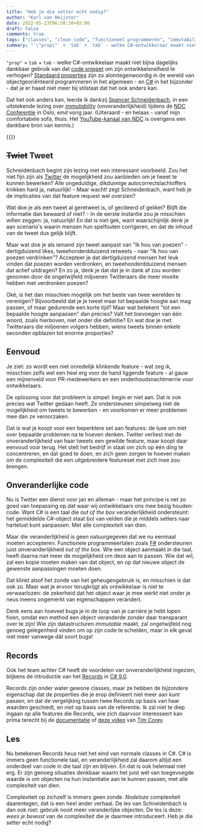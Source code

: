 ```yaml
---
title: "Heb je die setter echt nodig?"
author: "Karl van Heijster"
date: 2022-05-23T06:58:10+02:00
draft: false
comments: true
tags: ["classes", "clean code", "functioneel programmeren", "immutability", "intentie van code", "objectgeoriënteerd programmeren", "properties"]
summary: "`\"prop\"` + `tab` + `tab` - welke C#-ontwikkelaar maakt niet bijna dagelijks dankbaar gebruik van dat code snippet om zijn ontwikkelsnelheid te verhogen? Standaard properties zijn zo alomtegenwoordig in de wereld van objectgeoriënteerd programmeren in het algemeen - en C# in het bijzonder - dat je er haast niet meer bij stilstaat dat het ook anders kan. Maar dat het ook anders kan, leerde ik dankzij Spencer Schneidenbach, in een uitstekende lezing over *immutability* (onveranderlijkheid)."
---
```


`"prop"` + `tab` + `tab` - welke C#-ontwikkelaar maakt niet bijna dagelijks dankbaar gebruik van dat [code snippet](https://docs.microsoft.com/en-us/visualstudio/ide/visual-csharp-code-snippets?view=vs-2022) om zijn ontwikkelsnelheid te verhogen? [Standaard properties](https://docs.microsoft.com/en-us/dotnet/csharp/programming-guide/classes-and-structs/auto-implemented-properties) zijn zo alomtegenwoordig in de wereld van objectgeoriënteerd programmeren in het algemeen - en [C#](https://docs.microsoft.com/en-us/dotnet/csharp/) in het bijzonder - dat je er haast niet meer bij stilstaat dat het ook anders kan.


Dat het ook anders kan, leerde ik dankzij [Spencer Schneidenbach](https://schneids.net/), in een uitstekende lezing over [*immutability*](https://en.wikipedia.org/wiki/Immutable_object) (onveranderlijkheid) tijdens de [NDC Conferentie](https://ndcconferences.com/) in Oslo, eind vorig jaar. (Uiteraard - en helaas - vanaf mijn comfortabele sofa, thuis. Het [YouTube-kanaal van NDC](https://www.youtube.com/c/NDCConferences/playlists) is overigens een dankbare bron van kennis.)


{{<youtube id="Hpz6h3izPgY" title="Using Immutable Data Structures - Spencer Schneidenbach - NDC Oslo 2021" >}}
<br>


## ~~Twiet~~ Tweet


Schneidenbach begint zijn lezing met een interessant voorbeeld. Zou het niet fijn zijn als [Twitter](https://twitter.com/) de mogelijkheid zou aanbieden om je tweet te kunnen bewerken? Alle ongeduldige, dikduimige autocorrectslachtoffers knikken hard ja, natuurlijk! - Maar wacht! zegt Schneidenbach, want heb je de implicaties van dat feature request wel overzien?


Wat doe je als een tweet al geretweet is, of geciteerd of geliket? Blijft die informatie dan bewaard of niet? - In de eerste instantie zou je misschien willen zeggen: ja, natuurlijk! En dat is niet gek, want waarschijnlijk denk je aan scenario's waarin mensen hun spelfouten corrigeren, en dat de inhoud van de tweet dus gelijk blijft. 


Maar wat doe je als iemand zijn tweet aanpast van "Ik hou van poezen" - dertigduizend likes, tweehonderdduizend retweets - naar "Ik hou van poezen verdrinken"? Accepteer je dat dertigduizend mensen het leuk vinden dat poezen worden verdronken, en tweehonderdduizend mensen dat actief uitdragen? En zo ja, denk je dat dat je in dank af zou worden genomen door de ongetwijfeld miljoenen Twitteraars die meer moeite hebben met verdronken poezen?


Oké, is het dan misschien mogelijk om het beste van twee werelden te verenigen? Bijvoorbeeld dat je je tweet maar tot bepaalde hoogte aan mag passen, of maar gedurende een korte tijd? Maar wat betekent "tot een bepaalde hoogte aanpassen" dan precies? Valt het toevoegen van één woord, zoals hierboven, niet onder die definitie? En wat doe je met Twitteraars die miljoenen volgers hebben, wiens tweets binnen enkele seconden opblazen tot enorme proporties?


## Eenvoud


Je ziet: zo wordt een niet onredelijk klinkende feature - wat zeg ik, misschien zelfs wel een heel erg voor de hand liggende feature - al gauw een mijnenveld voor PR-medewerkers en een onderhoudsnachtmerrie voor ontwikkelaars.


De oplossing voor dat probleem is simpel: begin er niet aan. Dat is ook precies wat Twitter gedaan heeft. Ze ondersteunen simpelweg niet de mogelijkheid om tweets te bewerken - en voorkomen er meer problemen mee dan ze veroorzaken.


Dat is wat je koopt voor een beperktere set aan features: de luxe om niet over bepaalde problemen na te hoeven denken. Twitter verliest met de onveranderlijkheid van haar tweets een gewilde feature, maar koopt daar eenvoud voor terug. Het stelt het bedrijf in staat om zich op één ding te concentreren, en dat goed te doen, en zich geen zorgen te hoeven maken om de complexiteit die een uitgebreidere featureset met zich mee zou brengen.


## Onveranderlijke code


Nu is Twitter een dienst voor jan en alleman - maar het principe is net zo goed van toepassing op dat waar wij ontwikkelaars ons mee bezig houden: code. Want C# is een taal die *out of the box* veranderlijkheid ondersteunt: het gemiddelde C#-object staat bol van velden die je middels setters naar hartelust kunt aanpassen. Met alle complexiteit van dien.


Maar die veranderlijkheid is geen natuurgegeven dat we nu eenmaal moeten accepteren. Functionele programmeertalen zoals [F#](https://docs.microsoft.com/en-us/dotnet/fsharp/what-is-fsharp) ondersteunen juist *on*veranderlijkheid *out of the box*. Wie een object aanmaakt in die taal, heeft daarna niet meer de mogelijkheid om deze aan te passen. Wie dat wil, zal een kopie moeten maken van dat object, en op dat nieuwe object de gewenste aanpassingen moeten doen.


Dat klinkt alsof het zonde van het geheugengebruik is, en misschien is dat ook zo. Maar wat je ervoor terugkrijgt als ontwikkelaar is niet te verwaarlozen: de zekerheid dat het object waar je mee werkt niet onder je neus ineens ongemerkt van eigenschappen verandert. 


Denk eens aan hoeveel bugs je in de loop van je carrière je hebt lopen fixen, omdat een method een object veranderde zonder daar transparant over te zijn! Wie zijn datastructuren *immutable* maakt, zal ongetwijfeld nog genoeg gelegenheid vinden om op zijn code te schelden, maar in elk geval niet meer vanwege dát soort bugs!


## Records


Ook het team achter C# heeft de voordelen van onveranderlijkheid ingezien, blijkens de introductie van het [Records](https://docs.microsoft.com/en-us/dotnet/csharp/language-reference/builtin-types/record) in [C# 9.0](https://docs.microsoft.com/en-us/dotnet/csharp/whats-new/csharp-9). 


Records zijn onder water gewone classes, maar ze hebben de bijzondere eigenschap dat de properties die je erop definieert niet meer aan kunt passen, en dat de vergelijking tussen twee Records op basis van haar waarden geschiedt, en niet op basis van de referentie. Ik zal niet te diep ingaan op alle features die Records, wie zich daarvoor interesseert kan prima terecht bij de [documentatie](https://docs.microsoft.com/en-us/dotnet/csharp/language-reference/builtin-types/record) of [deze video](https://www.youtube.com/watch?v=9Byvwa9yF-I) van [Tim Corey](https://www.iamtimcorey.com/).


## Les


Nu betekenen Records heus niet het eind van normale classes in C#. C# is immers geen functionele taal, en veranderlijkheid zal daarom altijd een onderdeel van code in die taal zijn en blijven. En dat is ook helemaal niet erg. Er zijn genoeg situaties denkbaar waarin het juist wél van toegevoegde waarde is om objecten na hun instantiatie aan te kunnen passen, met alle complexiteit van dien. 


Complexiteit op zichzelf is immers geen zonde. *Nodeloze* complexiteit daarentegen, dat is een heel ander verhaal. De les van Schneidenbach is dan ook niet: gebruik nooit meer veranderlijke objecten. De les is deze: *wees je bewust* van de complexiteit die je daarmee introduceert. Heb je die setter echt nodig?
